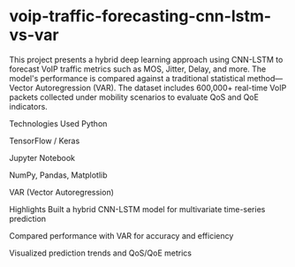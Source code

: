 # voip-traffic-forecasting-cnn-lstm-vs-var
This project presents a hybrid deep learning approach using CNN-LSTM to forecast VoIP traffic metrics such as MOS, Jitter, Delay, and more. The model's performance is compared against a traditional statistical method—Vector Autoregression (VAR). The dataset includes 600,000+ real-time VoIP packets collected under mobility scenarios to evaluate QoS and QoE indicators.

Technologies Used
Python

TensorFlow / Keras

Jupyter Notebook

NumPy, Pandas, Matplotlib

VAR (Vector Autoregression)

Highlights
Built a hybrid CNN-LSTM model for multivariate time-series prediction

Compared performance with VAR for accuracy and efficiency

Visualized prediction trends and QoS/QoE metrics

